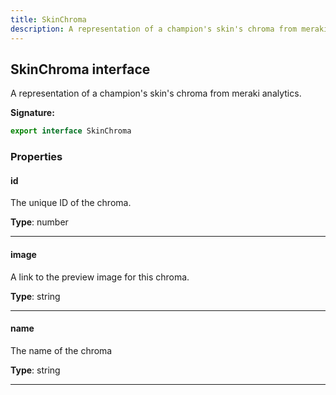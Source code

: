 ```yaml
---
title: SkinChroma
description: A representation of a champion's skin's chroma from meraki analytics.
---
```


## SkinChroma interface

A representation of a champion's skin's chroma from meraki analytics.

**Signature:**

```ts
export interface SkinChroma 
```

### Properties

#### id

The unique ID of the chroma.



**Type**: number

---

#### image

A link to the preview image for this chroma.



**Type**: string

---

#### name

The name of the chroma



**Type**: string

---

